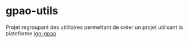 # gpao-utils
Projet regroupant des utilitaires permettant de créer un projet utilisant la plateforme [ign-gpao](https://github.com/ign-gpao/)
